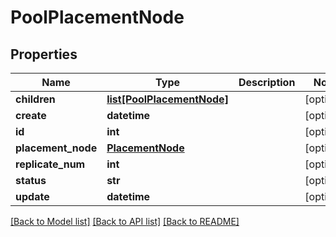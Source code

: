 # PoolPlacementNode

## Properties
Name | Type | Description | Notes
------------ | ------------- | ------------- | -------------
**children** | [**list[PoolPlacementNode]**](PoolPlacementNode.md) |  | [optional] 
**create** | **datetime** |  | [optional] 
**id** | **int** |  | [optional] 
**placement_node** | [**PlacementNode**](PlacementNode.md) |  | [optional] 
**replicate_num** | **int** |  | [optional] 
**status** | **str** |  | [optional] 
**update** | **datetime** |  | [optional] 

[[Back to Model list]](../README.md#documentation-for-models) [[Back to API list]](../README.md#documentation-for-api-endpoints) [[Back to README]](../README.md)


